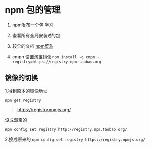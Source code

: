 # npm 包的管理
1. npm发布一个包 [学习](https://www.jianshu.com/p/289212f74804)
2. 查看所有全局安装过的包
3. 较全的文档 [npm菜鸟](https://www.runoob.com/nodejs/nodejs-npm.html)

4. cmpn 设置淘宝镜像  `npm install -g cnpm --registry=https://registry.npm.taobao.org`


## 镜像的切换
1.得到原本的镜像地址

`npm get registry `

> https://registry.npmjs.org/

  设成淘宝的

  `npm config set registry http://registry.npm.taobao.org/`
  

2.换成原来的
  `npm config set registry https://registry.npmjs.org/`

